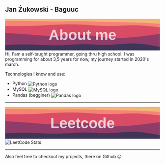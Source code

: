 ## Jan Żukowski - Baguuc

![Section banner](./img/about-me-section-banner.svg)
Hi, I'am a self-taught programmer, going thru high school. I was programming for about 3,5 years for now, my journey started in 2020's march.

Technologies I know and use:
+ Python <img src="https://upload.wikimedia.org/wikipedia/commons/thumb/1/1f/Python_logo_01.svg/600px-Python_logo_01.svg.png?20210503135843" alt="Python logo" width="25em" align="center">
+ MySQL  <img src="https://www.freepnglogos.com/uploads/logo-mysql-png/logo-mysql-mysql-logo-png-images-are-download-crazypng-21.png" alt="MySQL logo" width="25em" align="center">
+ Pandas (begginer) <img src="https://i.redd.it/c6h7rok9c2v31.jpg" alt="Pandas logo" width="50em" align="center">

---

![Section banner](./img/leetcode-section-banner.svg)
![LeetCode Stats](https://leetcard.jacoblin.cool/_Baguuc?theme=light&font=Hind)

---

Also feel free to checkout my projects, there on Github 😉

